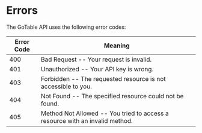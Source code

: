 # Errors

The GoTable API uses the following error codes:

| Error Code | Meaning                                                                                   |
| ---------- | ----------------------------------------------------------------------------------------- |
| 400        | Bad Request -- Your request is invalid.                                                   |
| 401        | Unauthorized -- Your API key is wrong.                                                    |
| 403        | Forbidden -- The requested resource is not accessible to you.                             |
| 404        | Not Found -- The specified resource could not be found.                                   |
| 405        | Method Not Allowed -- You tried to access a resource with an invalid method.              |

